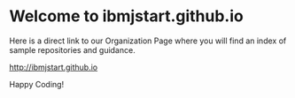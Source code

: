 Welcome to ibmjstart.github.io
===================

Here is a direct link to our Organization Page where you will find an index of sample repositories and guidance.

<a href="http://ibmjstart.github.io" target="_new">http://ibmjstart.github.io</a>

Happy Coding!

